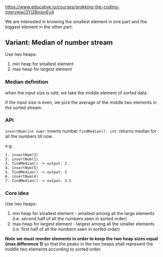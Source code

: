 
## 

https://www.educative.io/courses/grokking-the-coding-interview/3Yj2BmpyEy4

We are interested in knowing the smallest element in one part and the biggest element in the other part.

## Variant: Median of number stream

Use two heaps:
1. min heap for smallest element
2. max heap for largest element

### Median definition

when the input size is odd, we take the middle element of sorted data. 

If the input size is even, we pick the average of the middle two elements in the sorted stream.
   
### API

`insertNum(int num)`: inserts number
`findMedian(): int`: returns median for all the numbers till now.

e.g.
```
1. insertNum(3)
2. insertNum(1)
3. findMedian() -> output: 2
4. insertNum(5)
5. findMedian() -> output: 3
6. insertNum(4)
7. findMedian() -> output: 3.5
```

### Core idea

Use two heaps:
1. min heap for smallest element - smallest among all the large elements (i.e. second half of all the numbers seen in sorted order)
2. max heap for largest element - largest among all the smaller elements (i.e. first half of all the numbers seen in sorted order)

**Note** **we must reorder elements in order to keep the two heap sizes equal (max difference 1)** so that the peaks in the two heaps shall represent the middle two elements according to sorted order.

